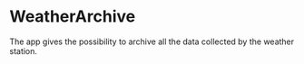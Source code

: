 # WeatherArchive
 The app gives the possibility to archive all the data collected by the weather station.
